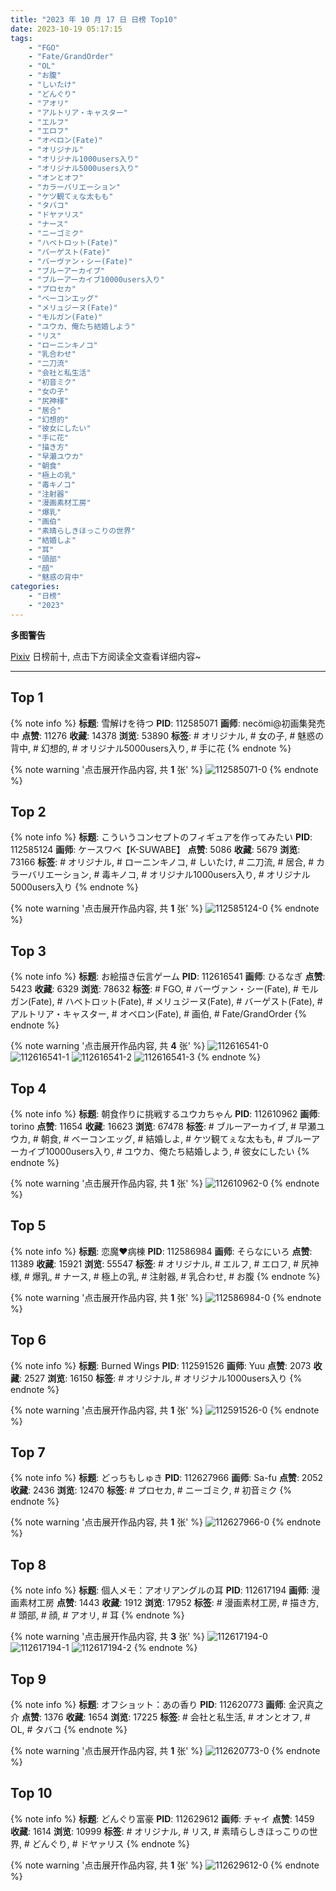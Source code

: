 ```yaml
---
title: "2023 年 10 月 17 日 日榜 Top10"
date: 2023-10-19 05:17:15
tags:
    - "FGO"
    - "Fate/GrandOrder"
    - "OL"
    - "お腹"
    - "しいたけ"
    - "どんぐり"
    - "アオリ"
    - "アルトリア・キャスター"
    - "エルフ"
    - "エロフ"
    - "オベロン(Fate)"
    - "オリジナル"
    - "オリジナル1000users入り"
    - "オリジナル5000users入り"
    - "オンとオフ"
    - "カラーバリエーション"
    - "ケツ観てぇな太もも"
    - "タバコ"
    - "ドヤァリス"
    - "ナース"
    - "ニーゴミク"
    - "ハベトロット(Fate)"
    - "バーゲスト(Fate)"
    - "バーヴァン・シー(Fate)"
    - "ブルーアーカイブ"
    - "ブルーアーカイブ10000users入り"
    - "プロセカ"
    - "ベーコンエッグ"
    - "メリュジーヌ(Fate)"
    - "モルガン(Fate)"
    - "ユウカ、俺たち結婚しよう"
    - "リス"
    - "ローニンキノコ"
    - "乳合わせ"
    - "二刀流"
    - "会社と私生活"
    - "初音ミク"
    - "女の子"
    - "尻神様"
    - "居合"
    - "幻想的"
    - "彼女にしたい"
    - "手に花"
    - "描き方"
    - "早瀬ユウカ"
    - "朝食"
    - "極上の乳"
    - "毒キノコ"
    - "注射器"
    - "漫画素材工房"
    - "爆乳"
    - "画伯"
    - "素晴らしきほっこりの世界"
    - "結婚しよ"
    - "耳"
    - "頭部"
    - "顔"
    - "魅惑の背中"
categories:
    - "日榜"
    - "2023"
---
```


<i class="fa fa-triangle-exclamation"></i>**多图警告**<i class="fa fa-triangle-exclamation"></i>

[Pixiv](https://www.pixiv.net/) 日榜前十, 点击下方阅读全文查看详细内容~

<!-- more -->

---

## Top 1

{% note info %}
**标题**: 雪解けを待つ
**PID**: 112585071 **画师**: necömi@初画集発売中
**点赞**: 11276 **收藏**: 14378 **浏览**: 53890
**标签**: # オリジナル, # 女の子, # 魅惑の背中, # 幻想的, # オリジナル5000users入り, # 手に花
{% endnote %}

{% note warning '点击展开作品内容, 共 **1** 张' %}
![112585071-0](https://i.pixiv.re/img-original/img/2023/10/16/00/00/22/112585071_p0.png)
{% endnote %}

## Top 2

{% note info %}
**标题**: こういうコンセプトのフィギュアを作ってみたい
**PID**: 112585124 **画师**: ケースワベ【K-SUWABE】
**点赞**: 5086 **收藏**: 5679 **浏览**: 73166
**标签**: # オリジナル, # ローニンキノコ, # しいたけ, # 二刀流, # 居合, # カラーバリエーション, # 毒キノコ, # オリジナル1000users入り, # オリジナル5000users入り
{% endnote %}

{% note warning '点击展开作品内容, 共 **1** 张' %}
![112585124-0](https://i.pixiv.re/img-original/img/2023/10/16/00/00/31/112585124_p0.jpg)
{% endnote %}

## Top 3

{% note info %}
**标题**: お絵描き伝言ゲーム
**PID**: 112616541 **画师**: ひるなぎ
**点赞**: 5423 **收藏**: 6329 **浏览**: 78632
**标签**: # FGO, # バーヴァン・シー(Fate), # モルガン(Fate), # ハベトロット(Fate), # メリュジーヌ(Fate), # バーゲスト(Fate), # アルトリア・キャスター, # オベロン(Fate), # 画伯, # Fate/GrandOrder
{% endnote %}

{% note warning '点击展开作品内容, 共 **4** 张' %}
![112616541-0](https://i.pixiv.re/img-original/img/2023/10/17/06/00/08/112616541_p0.jpg)
![112616541-1](https://i.pixiv.re/img-original/img/2023/10/17/06/00/08/112616541_p1.jpg)
![112616541-2](https://i.pixiv.re/img-original/img/2023/10/17/06/00/08/112616541_p2.jpg)
![112616541-3](https://i.pixiv.re/img-original/img/2023/10/17/06/00/08/112616541_p3.jpg)
{% endnote %}

## Top 4

{% note info %}
**标题**: 朝食作りに挑戦するユウカちゃん
**PID**: 112610962 **画师**: torino
**点赞**: 11654 **收藏**: 16623 **浏览**: 67478
**标签**: # ブルーアーカイブ, # 早瀬ユウカ, # 朝食, # ベーコンエッグ, # 結婚しよ, # ケツ観てぇな太もも, # ブルーアーカイブ10000users入り, # ユウカ、俺たち結婚しよう, # 彼女にしたい
{% endnote %}

{% note warning '点击展开作品内容, 共 **1** 张' %}
![112610962-0](https://i.pixiv.re/img-original/img/2023/10/17/00/00/19/112610962_p0.jpg)
{% endnote %}

## Top 5

{% note info %}
**标题**: 恋魔♥病棟
**PID**: 112586984 **画师**: そらなにいろ
**点赞**: 11389 **收藏**: 15921 **浏览**: 55547
**标签**: # オリジナル, # エルフ, # エロフ, # 尻神様, # 爆乳, # ナース, # 極上の乳, # 注射器, # 乳合わせ, # お腹
{% endnote %}

{% note warning '点击展开作品内容, 共 **1** 张' %}
![112586984-0](https://i.pixiv.re/img-original/img/2023/10/16/00/51/07/112586984_p0.png)
{% endnote %}

## Top 6

{% note info %}
**标题**: Burned Wings
**PID**: 112591526 **画师**: Yuu
**点赞**: 2073 **收藏**: 2527 **浏览**: 16150
**标签**: # オリジナル, # オリジナル1000users入り
{% endnote %}

{% note warning '点击展开作品内容, 共 **1** 张' %}
![112591526-0](https://i.pixiv.re/img-original/img/2023/10/16/06/15/59/112591526_p0.jpg)
{% endnote %}

## Top 7

{% note info %}
**标题**: どっちもしゅき
**PID**: 112627966 **画师**: Sa-fu
**点赞**: 2052 **收藏**: 2436 **浏览**: 12470
**标签**: # プロセカ, # ニーゴミク, # 初音ミク
{% endnote %}

{% note warning '点击展开作品内容, 共 **1** 张' %}
![112627966-0](https://i.pixiv.re/img-original/img/2023/10/17/19/20/34/112627966_p0.jpg)
{% endnote %}

## Top 8

{% note info %}
**标题**: 個人メモ：アオリアングルの耳
**PID**: 112617194 **画师**: 漫画素材工房
**点赞**: 1443 **收藏**: 1912 **浏览**: 17952
**标签**: # 漫画素材工房, # 描き方, # 頭部, # 顔, # アオリ, # 耳
{% endnote %}

{% note warning '点击展开作品内容, 共 **3** 张' %}
![112617194-0](https://i.pixiv.re/img-original/img/2023/10/17/07/00/04/112617194_p0.jpg)
![112617194-1](https://i.pixiv.re/img-original/img/2023/10/17/07/00/04/112617194_p1.jpg)
![112617194-2](https://i.pixiv.re/img-original/img/2023/10/17/07/00/04/112617194_p2.jpg)
{% endnote %}

## Top 9

{% note info %}
**标题**: オフショット：あの香り
**PID**: 112620773 **画师**: 金沢真之介
**点赞**: 1376 **收藏**: 1654 **浏览**: 17225
**标签**: # 会社と私生活, # オンとオフ, # OL, # タバコ
{% endnote %}

{% note warning '点击展开作品内容, 共 **1** 张' %}
![112620773-0](https://i.pixiv.re/img-original/img/2023/10/17/12/00/04/112620773_p0.jpg)
{% endnote %}

## Top 10

{% note info %}
**标题**: どんぐり富豪
**PID**: 112629612 **画师**: チャイ
**点赞**: 1459 **收藏**: 1614 **浏览**: 10999
**标签**: # オリジナル, # リス, # 素晴らしきほっこりの世界, # どんぐり, # ドヤァリス
{% endnote %}

{% note warning '点击展开作品内容, 共 **1** 张' %}
![112629612-0](https://i.pixiv.re/img-original/img/2023/10/17/20/30/00/112629612_p0.png)
{% endnote %}
